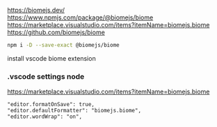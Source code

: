 https://biomejs.dev/  
https://www.npmjs.com/package/@biomejs/biome  
https://marketplace.visualstudio.com/items?itemName=biomejs.biome  
https://github.com/biomejs/biome  


```sh
npm i -D --save-exact @biomejs/biome
```

install vscode biome extension  


### .vscode settings node

https://marketplace.visualstudio.com/items?itemName=biomejs.biome  


	"editor.formatOnSave": true,
	"editor.defaultFormatter": "biomejs.biome",
	"editor.wordWrap": "on",
    